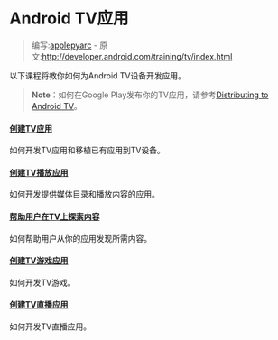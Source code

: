 # Android TV应用

> 编写:[applepyarc](https://github.com/applepyarc) - 原文:<http://developer.android.com/training/tv/index.html>

以下课程将教你如何为Android TV设备开发应用。

>**Note**：如何在Google Play发布你的TV应用，请参考[Distributing to Android TV](http://developer.android.com/training/tv/%7BdocRoot%7Ddistribute/googleplay/tv.html)。

#### [**创建TV应用**](tv/start/index.html)
如何开发TV应用和移植已有应用到TV设备。

#### [**创建TV播放应用**](tv/playback/index.html)
如何开发提供媒体目录和播放内容的应用。

#### [**帮助用户在TV上探索内容**](tv/discovery/index.html)
如何帮助用户从你的应用发现所需内容。

#### [**创建TV游戏应用**](tv/games/index.html)
如何开发TV游戏。

#### [**创建TV直播应用**](tv/tif/index.html)
如何开发TV直播应用。
